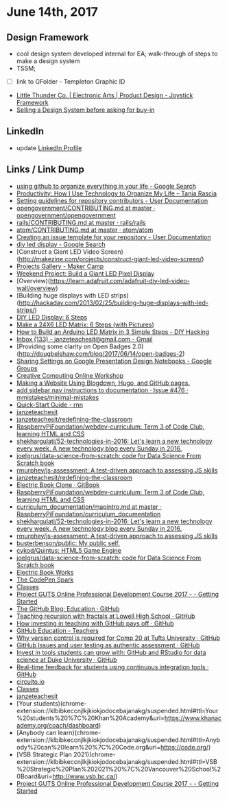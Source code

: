 # June 14th, 2017

## Design Framework
- cool design system developed internal for EA; walk-through of steps to make a design system
- TSSM; 
- [ ] link to GFolder - Templeton Graphic ID
- [Little Thunder Co. | Electronic Arts | Product Design - Joystick Framework](https://github.com/janzeteachesit/100-days-of-writing/issues/640)
- [Selling a Design System before asking for buy-in](https://uxdesign.cc/selling-a-design-system-before-asking-for-buy-in-eeb45e88f66a)

## LinkedIn
- update [LinkedIn Profile](https://www.linkedin.com/in/carljanze/)

## Links / Link Dump
- [using github to organize everything in your life - Google Search](https://www.google.ca/search?q=using+github+to+do+list&rlz=1C1CHBF_enCA700CA700&oq=using+github+to+do+list&aqs=chrome..69i57j0.5910j0j7&sourceid=chrome&ie=UTF-8#tbs=qdr:y&q=using+github+to+organize+everything+in+your+life)
- [Productivity: How I Use Technology to Organize My Life – Tania Rascia](https://www.taniarascia.com/productivity-how-i-use-technology-to-organize-my-life/)
- [Setting guidelines for repository contributors - User Documentation](https://help.github.com/articles/setting-guidelines-for-repository-contributors/)
- [opengovernment/CONTRIBUTING.md at master · opengovernment/opengovernment](https://github.com/opengovernment/opengovernment/blob/master/CONTRIBUTING.md)
- [rails/CONTRIBUTING.md at master · rails/rails](https://github.com/rails/rails/blob/master/CONTRIBUTING.md)
- [atom/CONTRIBUTING.md at master · atom/atom](https://github.com/atom/atom/blob/master/CONTRIBUTING.md)
- [Creating an issue template for your repository - User Documentation](https://help.github.com/articles/creating-an-issue-template-for-your-repository/)
- [diy led display - Google Search](https://www.google.ca/search?q=diy+led+disply&rlz=1C1CHBF_enCA700CA700&oq=diy+led+disply&aqs=chrome..69i57j0l5.8224j0j7&sourceid=chrome&ie=UTF-8#q=diy+led+display)
- [Construct a Giant LED Video Screen)(http://makezine.com/projects/construct-giant-led-video-screen/)
- [Projects Gallery - Maker Camp](http://makercamp.com/projects)
- [Weekend Project: Build a Giant LED Pixel Display](http://www.makeuseof.com/tag/weekend-project-build-giant-led-pixel-display/)
- [Overview)(https://learn.adafruit.com/adafruit-diy-led-video-wall/overview)
- [Building huge displays with LED strips)(http://hackaday.com/2013/02/25/building-huge-displays-with-led-strips/)
- [DIY LED Display: 6 Steps](http://www.instructables.com/id/DIY-LED-Display/)
- [Make a 24X6 LED Matrix: 6 Steps (with Pictures)](http://www.instructables.com/id/Make-a-24X6-LED-matrix/)
- [How to Build an Arduino LED Matrix in 3 Simple Steps - DIY Hacking](https://diyhacking.com/arduino-led-matrix/)
- [Inbox (133) - janzeteachesit@gmail.com - Gmail](https://mail.google.com/mail/u/0/#inbox)
- [Providing some clarity on Open Badges 2.0)(http://dougbelshaw.com/blog/2017/06/14/open-badges-2)
- [Sharing Settings on Google Presentation Design Notebooks - Google Groups](https://groups.google.com/forum/#!category-topic/creative-computing-workshop/design-notebooks/FKcc9gDgocY)
- [Creative Computing Online Workshop](https://creative-computing.appspot.com/preview)
- [Making a Website Using Blogdown, Hugo, and GitHub pages.](https://proquestionasker.github.io/blog/Making_Site/)
- [add sidebar nav instructions to documentation · Issue #476 · mmistakes/minimal-mistakes](https://github.com/mmistakes/minimal-mistakes/issues/476)
- [Quick-Start Guide - rnn](http://qua.st/rnn/docs/quick-start-guide/)
- [janzeteachesit](http://blog.janzeteachesit.net/)
- [janzeteachesit/redefining-the-classroom](https://github.com/janzeteachesit/redefining-the-classroom)
- [RaspberryPiFoundation/webdev-curriculum: Term 3 of Code Club, learning HTML and CSS](https://github.com/RaspberryPiFoundation/webdev-curriculum)
- [shekhargulati/52-technologies-in-2016: Let's learn a new technology every week. A new technology blog every Sunday in 2016.](https://github.com/shekhargulati/52-technologies-in-2016)
- [joelgrus/data-science-from-scratch: code for Data Science From Scratch book](https://github.com/joelgrus/data-science-from-scratch)
- [rmurphey/js-assessment: A test-driven approach to assessing JS skills](https://github.com/rmurphey/js-assessment)
- [janzeteachesit/redefining-the-classroom](chrome-extension://klbibkeccnjlkjkiokjodocebajanakg/suspended.html#ttl=janzeteachesit%2Fredefining-the-classroom&uri=https://github.com/janzeteachesit/redefining-the-classroom)
- [Electric Book Clone · GitBook](chrome-extension://klbibkeccnjlkjkiokjodocebajanakg/suspended.html#ttl=Electric%20Book%20Clone%20%C2%B7%20GitBook&uri=https://www.gitbook.com/book/janzeteachesit/electric-book-clone/details)
- [RaspberryPiFoundation/webdev-curriculum: Term 3 of Code Club, learning HTML and CSS](chrome-extension://klbibkeccnjlkjkiokjodocebajanakg/suspended.html#ttl=RaspberryPiFoundation%2Fwebdev-curriculum%3A%20Term%203%20of%20Code%20Club%2C%20learning%20HTML%20and%20CSS&uri=https://github.com/RaspberryPiFoundation/webdev-curriculum)
- [curriculum_documentation/mapintro.md at master · RaspberryPiFoundation/curriculum_documentation](chrome-extension://klbibkeccnjlkjkiokjodocebajanakg/suspended.html#ttl=curriculum_documentation%2Fmapintro.md%20at%20master%20%C2%B7%20RaspberryPiFoundation%2Fcurriculum_documentation&uri=https://github.com/RaspberryPiFoundation/curriculum_documentation/blob/master/mapintro.md)
- [shekhargulati/52-technologies-in-2016: Let's learn a new technology every week. A new technology blog every Sunday in 2016.](chrome-extension://klbibkeccnjlkjkiokjodocebajanakg/suspended.html#ttl=shekhargulati%2F52-technologies-in-2016%3A%20Let's%20learn%20a%20new%20technology%20every%20week.%20A%20new%20technology%20blog%20every%20Sunday%20in%202016.&uri=https://github.com/shekhargulati/52-technologies-in-2016)
- [rmurphey/js-assessment: A test-driven approach to assessing JS skills](chrome-extension://klbibkeccnjlkjkiokjodocebajanakg/suspended.html#ttl=rmurphey%2Fjs-assessment%3A%20A%20test-driven%20approach%20to%20assessing%20JS%20skills&uri=https://github.com/rmurphey/js-assessment)
- [busterbenson/public: My public self.](chrome-extension://klbibkeccnjlkjkiokjodocebajanakg/suspended.html#ttl=busterbenson%2Fpublic%3A%20My%20public%20self.&uri=https://github.com/busterbenson/public)
- [cykod/Quintus: HTML5 Game Engine](chrome-extension://klbibkeccnjlkjkiokjodocebajanakg/suspended.html#ttl=cykod%2FQuintus%3A%20HTML5%20Game%20Engine&uri=https://github.com/cykod/Quintus)
- [joelgrus/data-science-from-scratch: code for Data Science From Scratch book](chrome-extension://klbibkeccnjlkjkiokjodocebajanakg/suspended.html#ttl=joelgrus%2Fdata-science-from-scratch%3A%20code%20for%20Data%20Science%20From%20Scratch%20book&uri=https://github.com/joelgrus/data-science-from-scratch)
- [Electric Book Works](chrome-extension://klbibkeccnjlkjkiokjodocebajanakg/suspended.html#ttl=Electric%20Book%20Works&uri=https://github.com/electricbookworks)
- [The CodePen Spark](https://codepen.io/spark/)
- [Classes](chrome-extension://klbibkeccnjlkjkiokjodocebajanakg/suspended.html#ttl=Classes&uri=https://classroom.google.com/h)
- [Project GUTS Online Professional Development Course 2017 - - Getting Started](https://guts-2017.appspot.com/guts-2017/unit?unit=1&lesson=33)
- [The GitHub Blog: Education · GitHub](https://github.com/blog/category/education)
- [Teaching recursion with fractals at Lowell High School · GitHub](https://github.com/blog/2368-teaching-recursion-with-fractals-at-lowell-high-school)
- [How investing in teaching with GitHub pays off · GitHub](https://github.com/blog/2352-how-investing-in-teaching-with-github-pays-off)
- [GitHub Education - Teachers](http://github.us11.list-manage1.com/subscribe?u=9d7ced8c4bbd6c2f238673f0f&id=890c2608c0)
- [Why version control is required for Comp 20 at Tufts University · GitHub](https://github.com/blog/2343-why-version-control-is-required-for-comp-20-at-tufts-university)
- [GitHub Issues and user testing as authentic assessment · GitHub](https://github.com/blog/2341-github-issues-and-user-testing-as-authentic-assessment)
- [Invest in tools students can grow with: GitHub and RStudio for data science at Duke University · GitHub](https://github.com/blog/2336-invest-in-tools-students-can-grow-with-github-and-rstudio-for-data-science-at-duke-university)
- [Real-time feedback for students using continuous integration tools · GitHub](https://github.com/blog/2324-real-time-feedback-for-students-using-continuous-integration-tools)
- [circuito.io](https://www.circuito.io/)
- [Classes](chrome-extension://klbibkeccnjlkjkiokjodocebajanakg/suspended.html#ttl=Classes&uri=https://classroom.google.com/h)
- [janzeteachesit](chrome-extension://klbibkeccnjlkjkiokjodocebajanakg/suspended.html#ttl=janzeteachesit&uri=http://blog.janzeteachesit.net/)
- [Your students)(chrome-extension://klbibkeccnjlkjkiokjodocebajanakg/suspended.html#ttl=Your%20students%20%7C%20Khan%20Academy&uri=https://www.khanacademy.org/coach/dashboard)
- [Anybody can learn)(chrome-extension://klbibkeccnjlkjkiokjodocebajanakg/suspended.html#ttl=Anybody%20can%20learn%20%7C%20Code.org&uri=https://code.org/)
- [VSB Strategic Plan 2021)(chrome-extension://klbibkeccnjlkjkiokjodocebajanakg/suspended.html#ttl=VSB%20Strategic%20Plan%202021%20%7C%20Vancouver%20School%20Board&uri=http://www.vsb.bc.ca/)
- [Project GUTS Online Professional Development Course 2017 - - Getting Started](chrome-extension://klbibkeccnjlkjkiokjodocebajanakg/suspended.html#ttl=Project%20GUTS%20Online%20Professional%20Development%20Course%202017%20-%20-%20Getting%20Started&uri=https://guts-2017.appspot.com/guts-2017/unit?unit=1&lesson=4)

